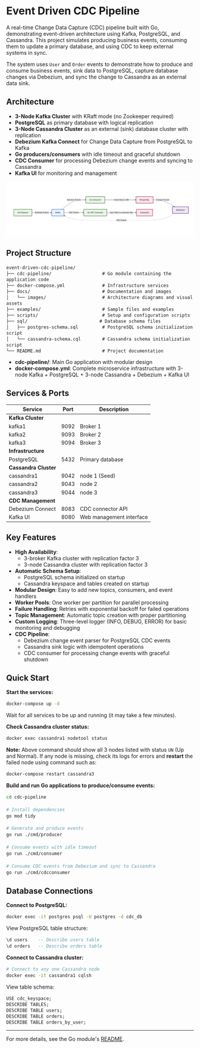 # Event Driven CDC Pipeline

A real-time Change Data Capture (CDC) pipeline built with Go, demonstrating event-driven architecture using Kafka, PostgreSQL, and Cassandra. This project simulates producing business events, consuming them to update a primary database, and using CDC to keep external systems in sync.

The system uses `User` and `Order` events to demonstrate how to produce and consume business events, sink data to PostgreSQL, capture database changes via Debezium, and sync the change to Cassandra as an external data sink.

## Architecture

- **3-Node Kafka Cluster** with KRaft mode (no Zookeeper required)
- **PostgreSQL** as primary database with logical replication
- **3-Node Cassandra Cluster** as an external (sink) database cluster with replication
- **Debezium Kafka Connect** for Change Data Capture from PostgreSQL to Kafka
- **Go producers/consumers** with idle timeout and graceful shutdown
- **CDC Consumer** for processing Debezium change events and syncing to Cassandra
- **Kafka UI** for monitoring and management

![Architecture Diagram](docs/images/high-level-architecture.png)

## Project Structure

```
event-driven-cdc-pipeline/
├── cdc-pipeline/                   # Go module containing the application code
├── docker-compose.yml              # Infrastructure services
├── docs/                           # Documentation and images
│   └── images/                     # Architecture diagrams and visual assets
├── examples/                       # Sample files and examples
├── scripts/                        # Setup and configuration scripts
├── sql/                           # Database schema files
│   ├── postgres-schema.sql         # PostgreSQL schema initialization script
│   └── cassandra-schema.cql        # Cassandra schema initialization script
└── README.md                       # Project documentation
```
- **cdc-pipeline/**: Main Go application with modular design
- **docker-compose.yml**: Complete microservice infrastructure with 3-node Kafka + PostgreSQL + 3-node Cassandra + Debezium + Kafka UI

## Services & Ports

| Service | Port | Description |
|---------|------|-------------|
| **Kafka Cluster** | | |
| kafka1 | 9092 | Broker 1 |
| kafka2 | 9093 | Broker 2 |
| kafka3 | 9094 | Broker 3 |
| **Infrastructure** | | |
| PostgreSQL | 5432 | Primary database |
| **Cassandra Cluster** | | |
| cassandra1 | 9042 | node 1 (Seed)|
| cassandra2 | 9043 | node 2 |
| cassandra3 | 9044 | node 3 |
| **CDC Management** | | |
| Debezium Connect | 8083 | CDC connector API |
| Kafka UI | 8080 | Web management interface |

## Key Features

- **High Availability**: 
  - 3-broker Kafka cluster with replication factor 3
  - 3-node Cassandra cluster with replication factor 3
- **Automatic Schema Setup**: 
  - PostgreSQL schema initialized on startup
  - Cassandra keyspace and tables created on startup
- **Modular Design**: Easy to add new topics, consumers, and event handlers
- **Worker Pools**: One worker per partition for parallel processing
- **Failure Handling**: Retries with exponential backoff for failed operations
- **Topic Management**: Automatic topic creation with proper partitioning
- **Custom Logging**: Three-level logger (INFO, DEBUG, ERROR) for basic monitoring and debugging
- **CDC Pipeline**: 
  - Debezium change event parser for PostgreSQL CDC events
  - Cassandra sink logic with idempotent operations
  - CDC consumer for processing change events with graceful shutdown

## Quick Start

**Start the services:**
   ```bash
   docker-compose up -d
   ```
Wait for all services to be up and running (it may take a few minutes).

**Check Cassandra cluster status:**
```bash
docker exec cassandra1 nodetool status
```
**Note:** Above command should show all 3 nodes listed with status `UN` (Up and Normal).
If any node is missing, check its logs for errors and **restart** the failed node using command such as:
```bash
docker-compose restart cassandra3
```

**Build and run Go applications to produce/consume events:**
   ```bash
   cd cdc-pipeline
   
   # Install dependencies
   go mod tidy
   
  # Generate and produce events
  go run ./cmd/producer

  # Consume events with idle timeout
  go run ./cmd/consumer
  
  # Consume CDC events from Debezium and sync to Cassandra
  go run ./cmd/cdcconsumer
   ```

## Database Connections

**Connect to PostgreSQL:**
```bash
docker exec -it postgres psql -U postgres -d cdc_db
```

View PostgreSQL table structure:
```sql
\d users    -- Describe users table
\d orders   -- Describe orders table
```

**Connect to Cassandra cluster:**
```bash
# Connect to any one Cassandra node
docker exec -it cassandra1 cqlsh
```

View table schema:
```cql
USE cdc_keyspace;
DESCRIBE TABLES;
DESCRIBE TABLE users;
DESCRIBE TABLE orders;
DESCRIBE TABLE orders_by_user;
```

---

For more details, see the Go module's [README](cdc-pipeline/README.md).